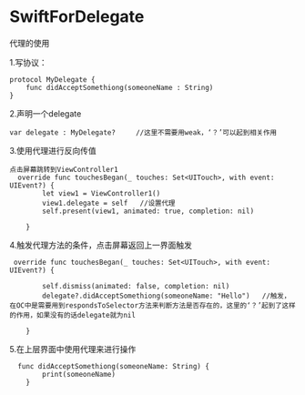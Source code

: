 # SwiftForDelegate

代理的使用

1.写协议：

```
protocol MyDelegate {
    func didAcceptSomethiong(someoneName : String)
}
```

2.声明一个delegate

```
var delegate : MyDelegate?     //这里不需要用weak，‘？’可以起到相关作用
```


3.使用代理进行反向传值

```
点击屏幕跳转到ViewController1
  override func touchesBegan(_ touches: Set<UITouch>, with event: UIEvent?) {
        let view1 = ViewController1()
        view1.delegate = self   //设置代理
        self.present(view1, animated: true, completion: nil)
        
    }

```
4.触发代理方法的条件，点击屏幕返回上一界面触发

```
 override func touchesBegan(_ touches: Set<UITouch>, with event: UIEvent?) {

        self.dismiss(animated: false, completion: nil)
        delegate?.didAcceptSomethiong(someoneName: "Hello")   //触发，在OC中是需要用到respondsToSelector方法来判断方法是否存在的，这里的‘？’起到了这样的作用，如果没有的话delegate就为nil

    }
```

5.在上层界面中使用代理来进行操作

```
  func didAcceptSomethiong(someoneName: String) {
        print(someoneName)
    }
```
